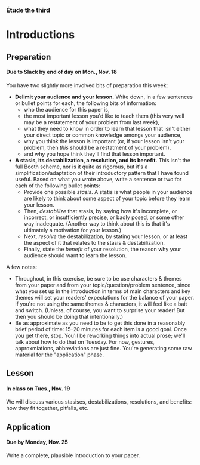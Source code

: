 ### Étude the third

# Introductions

## Preparation
#### Due to Slack by end of day on Mon., Nov. 18
You have two slightly more involved bits of preparation this week:
* **Delimit your audience and your lesson.** Write down, in a few sentences or bullet points for each, the following bits of information:
  - who the audience for this paper is, 
  - the most important lesson you'd like to teach them (this very well may be a restatement of your problem from last week), 
  - what they need to know in order to learn that lesson that isn't either your direct topic or common knowledge amongs your audience,
  - why you think the lesson is important (or, if your lesson isn't your problem, then _this_ should be a restatment of your problem), 
  - and why you hope think they'll find that lesson important.
* **A stasis, its destabilization, a resolution, and its benefit.** This isn't the full Booth scheme, nor is it quite as rigorous, but it's a simplification/adaptation of their introductory pattern that I have found useful. Based on what you wrote above, write a sentence or two for each of the following bullet points:
  - Provide one possible _stasis_. A statis is what people in your audience are likely to think about some aspect of your topic before they learn your lesson.
  - Then, _destabilize_ that stasis, by saying how it's incomplete, or incorrect, or insufficiently precise, or badly posed, or some other way inadequate. (Another way to think about this is that it's ultimately a motivation for your lesson.)
  - Next, _resolve_ the destabilization, by stating your lesson, or at least the aspect of it that relates to the stasis & destabilization.
  - Finally, state the _benefit_ of your resolution, the reason why your audience should want to learn the lesson.
  
A few notes:
* Throughout, in this exercise, be sure to be use characters & themes from your paper and from your topic/question/problem sentence, since what you set up in the introduction in terms of main characters and key themes will set your readers' expectations for the balance of your paper. If you're not using the same themes & characters, it will feel like a bait and switch. (Unless, of course, you want to surprise your reader! But then you should be doing that intentionally.)
* Be as approximate as you need to be to get this done in a reasonably brief period of time: 15–20 minutes for each item is a good goal. Once you get there, stop. You'll be reworking things into actual prose; we'll talk about how to do that on Tuesday. For now, gestures, approxmiations, abbreviations are just fine. You're generating some raw material for the "application" phase.

## Lesson
#### In class on Tues., Nov. 19
We will discuss various stasises, destabilizations, resolutions, and benefits: how they fit together, pitfalls, etc.

## Application
#### Due by Monday, Nov. 25
Write a complete, plausible introduction to your paper.
